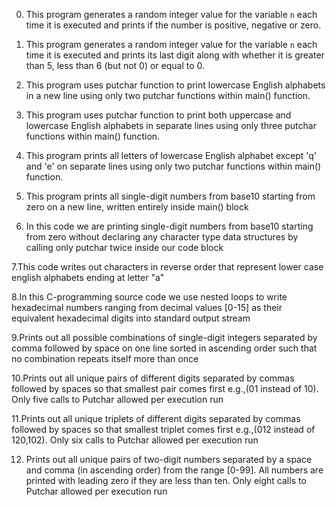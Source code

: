 0. This program generates a random integer value for the variable `n` each time it is executed and prints if the number is positive, negative or zero.

1. This program generates a random integer value for the variable `n` each time it is executed and prints its last digit along with whether it is greater than 5, less than 6 (but not 0) or equal to 0.

2. This program uses putchar function to print lowercase English alphabets in a new line using only two putchar functions within main() function.

3. This program uses putchar function to print both uppercase and lowercase English alphabets in separate lines using only three putchar functions within main() function.

4. This program prints all letters of lowercase English alphabet except 'q' and 'e' on separate lines using only two putchar functions within main() function.

5. This program prints all single-digit numbers from base10 starting from zero on a new line, written entirely inside main() block

6. In this code we are printing single-digit numbers from base10 starting from zero without declaring any character type data structures by calling only putchar twice inside our code block

7.This code writes out characters in reverse order that represent lower case english alphabets ending at letter "a" 

8.In this C-programming source code we use nested loops to write hexadecimal numbers ranging from decimal values [0-15] as their equivalent hexadecimal digits into standard output stream  

9.Prints out all possible combinations of single-digit integers separated by comma followed by space on one line sorted in ascending order such that no combination repeats itself more than once 

10.Prints out all unique pairs of different digits separated by commas followed by spaces so that smallest pair comes first e.g.,(01 instead of 10). Only five calls to Putchar allowed per execution run

11.Prints out all unique triplets of different digits separated by commas followed by spaces so that smallest triplet comes first e.g.,(012 instead of 120,102). Only six calls to Putchar allowed per execution run

12. Prints out all unique pairs of two-digit numbers separated by a space and comma (in ascending order) from the range [0-99]. All numbers are printed with leading zero if they are less than ten. Only eight calls to Putchar allowed per execution run
